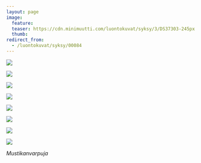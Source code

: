 ```yaml
---
layout: page
image:
  feature:
  teaser: https://cdn.minimuutti.com/luontokuvat/syksy/3/DS37303-245px.jpg
  thumb:
redirect_from:
  - /luontokuvat/syksy/00084
---
```


![](https://cdn.minimuutti.com/luontokuvat/syksy/3/DS37318-800px.jpg)

![](https://cdn.minimuutti.com/luontokuvat/syksy/3/DS37324-800px.jpg)

![](https://cdn.minimuutti.com/luontokuvat/syksy/3/DS37326-800px.jpg)

![](https://cdn.minimuutti.com/luontokuvat/syksy/3/DS37330-800px.jpg)

![](https://cdn.minimuutti.com/luontokuvat/syksy/3/DS37336-800px.jpg)

![](https://cdn.minimuutti.com/luontokuvat/syksy/3/DS37338-800px.jpg)

![](https://cdn.minimuutti.com/luontokuvat/syksy/3/DS37315-800px.jpg)

![](https://cdn.minimuutti.com/luontokuvat/syksy/3/DS37303-800px.jpg)

*Mustikanvarpuja*
